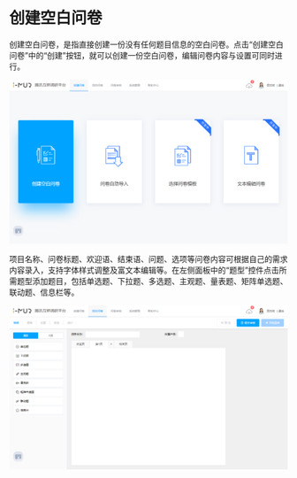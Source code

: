 # 创建空白问卷

创建空白问卷，是指直接创建一份没有任何题目信息的空白问卷。点击“创建空白问卷”中的“创建”按钮，就可以创建一份空白问卷，编辑问卷内容与设置可同时进行。

![&#x521B;&#x5EFA;&#x7A7A;&#x767D;&#x95EE;&#x5377;](../../.gitbook/assets/image%20%2816%29.png)

项目名称、问卷标题、欢迎语、结束语、问题、选项等问卷内容可根据自己的需求内容录入，支持字体样式调整及富文本编辑等。在左侧面板中的“题型”控件点击所需题型添加题目，包括单选题、下拉题、多选题、主观题、量表题、矩阵单选题、联动题、信息栏等。

![&#x7A7A;&#x767D;&#x95EE;&#x5377;](../../.gitbook/assets/image%20%2824%29.png)

